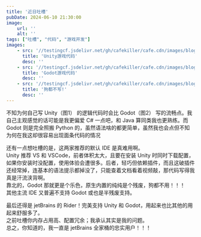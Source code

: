 ```yaml
---
title: '近日吐槽'
pubDate: 2024-06-10 21:30:00
image:
    url: ''
    alt: ''
tags: ["吐槽", "代码", "游戏开发"]
images:
    - src: '//testingcf.jsdelivr.net/gh/cafekiller/cafe.cdn/images/blogs/note202406101.jpg'
      title: 'Unity游戏代码'
      desc: ''
    - src: '//testingcf.jsdelivr.net/gh/cafekiller/cafe.cdn/images/blogs/note202406102.jpg'
      title: 'Godot游戏代码'
      desc: ''
    - src: '//testingcf.jsdelivr.net/gh/cafekiller/cafe.cdn/images/blogs/note202406103.png'
      title: '狗都不写!'
      desc: ''
---
```


不知为何自己写 Unity<small-text>（图1）</small-text> 的逻辑代码时会比 Godot<small-text>（图2）</small-text> 写的流畅点。我自己主观感觉的话可能是我更偏爱 C# 一点吧，和 Java 算同类我也更熟练。而 Godot 则是完全照搬 Python 的，虽然语法啥的都更简单，虽然我也会点但不知为何在我这却很容易出现面条代码的情况

还有一点想吐槽的是，这两家推荐的默认 IDE 是真难用啊。  
Unity 推荐 VS 和 VSCode，前者体积太大，且要在安装 Unity 时同时下载配置，如果你安装时没配置，使用体验会遭很多。后者，轻巧但依赖插件，而且这破插件还经常掉，连基本的语法提示都掉没了，只能查着文档看着视频敲，那代码写得我真是汗流浃背啊。   
靠北的，Godot 那就更是个乐色，原生内置的纯纯是个残废，狗都不用！！！  
其他主流 IDE 又普遍不支持 Godot 或也是半残废支持。

最后还得是 jetBrains 的 Rider！完美支持 Unity 和 Godot，用起来也比其他的用起来舒服多了。  
之前吐槽你内存占用高、配置冗余；我承认其实是我的问题。  
总之，你知道的，我一直是 jetBrains 全家桶的忠实用户！！！